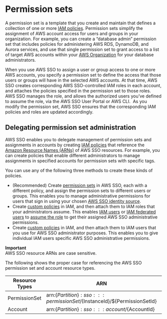 # Permission sets<a name="permissionsetsconcept"></a>

A permission set is a template that you create and maintain that defines a collection of one or more [IAM policies](https://docs.aws.amazon.com/IAM/latest/UserGuide/access_policies.html)\. Permission sets simplify the assignment of AWS account access for users and groups in your organization\. For example, you can create a “database admin” permission set that includes policies for administering AWS RDS, DynamoDB, and Aurora services, and use that single permission set to grant access to a list of target AWS accounts within your [AWS Organization](https://aws.amazon.com/organizations/) for your database administrators\.

When you use AWS SSO to assign a user or group access to one or more AWS accounts, you specify a permission set to define the access that those users or groups will have in the selected AWS accounts\. At that time, AWS SSO creates corresponding AWS SSO\-controlled IAM roles in each account, and attaches the policies specified in the permission set to those roles\. AWS SSO manages the role, and allows the authorized users you’ve defined to assume the role, via the AWS SSO User Portal or AWS CLI\.  As you modify the permission set, AWS SSO ensures that the corresponding IAM policies and roles are updated accordingly\.

## Delegating permission set administration<a name="permissionsetdelegation"></a>

AWS SSO enables you to delegate management of permission sets and assignments in accounts by creating [IAM policies](https://docs.aws.amazon.com/IAM/latest/UserGuide/access_policies.html) that reference the [Amazon Resource Names \(ARNs\)](https://docs.aws.amazon.com/general/latest/gr/aws-arns-and-namespaces.html) of AWS SSO resources\. For example, you can create policies that enable different administrators to manage assignments in specified accounts for permission sets with specific tags\.

You can use any of the following three methods to create these kinds of policies\.
+ \(Recommended\) Create [permission sets](https://docs.aws.amazon.com/en_us/singlesignon/latest/userguide/permissionsets.html) in AWS SSO, each with a different policy, and assign the permission sets to different users or groups\. This enables you to manage administrative permissions for users that sign in using your chosen [AWS SSO identity source](https://docs.aws.amazon.com/singlesignon/latest/userguide/manage-your-identity-source.html)\. 
+ Create [custom policies](https://docs.aws.amazon.com/IAM/latest/UserGuide/best-practices.html#best-practice-managed-vs-inline) in IAM, and then attach them to IAM roles that your administrators assume\. This enables [IAM users](https://docs.aws.amazon.com/IAM/latest/UserGuide/id_users.html) or [IAM federated users](https://docs.aws.amazon.com/IAM/latest/UserGuide/id_roles_providers.html) to [assume the role](https://docs.aws.amazon.com/IAM/latest/UserGuide/id_roles.html) to get their assigned AWS SSO administrative permissions\.
+ Create [custom policies](https://docs.aws.amazon.com/IAM/latest/UserGuide/best-practices.html#best-practice-managed-vs-inline) in IAM, and then attach them to IAM users that you use for AWS SSO administrator purposes\. This enables you to give individual IAM users specific AWS SSO administrative permissions\.

**Important**  
AWS SSO resource ARNs are case sensitive\. 

The following shows the proper case for referencing the AWS SSO permission set and account resource types\.


| Resource Types | ARN | Context Keys | 
| --- | --- | --- | 
| PermissionSet | arn:$\{Partition\}:sso:::permissionSet/$\{InstanceId\}/$\{PermissionSetId\} | aws:ResourceTag/$\{TagKey\} | 
| Account | arn:$\{Partition\}:sso:::account/$\{AccountId\} | Not Applicable | 